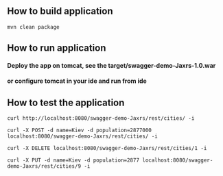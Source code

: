 ## How to build application

`mvn clean package`

## How to run application

#### Deploy the app on tomcat, see the target/swagger-demo-Jaxrs-1.0.war

#### or configure tomcat in your ide and run from ide



## How to test the application


`curl http://localhost:8080/swagger-demo-Jaxrs/rest/cities/ -i`

`curl -X POST -d name=Kiev -d population=2877000 localhost:8080/swagger-demo-Jaxrs/rest/cities/ -i`

`curl -X DELETE localhost:8080/swagger-demo-Jaxrs/rest/cities/1 -i`

`curl -X PUT -d name=Kiev -d population=2877 localhost:8080/swagger-demo-Jaxrs/rest/cities/9 -i`

